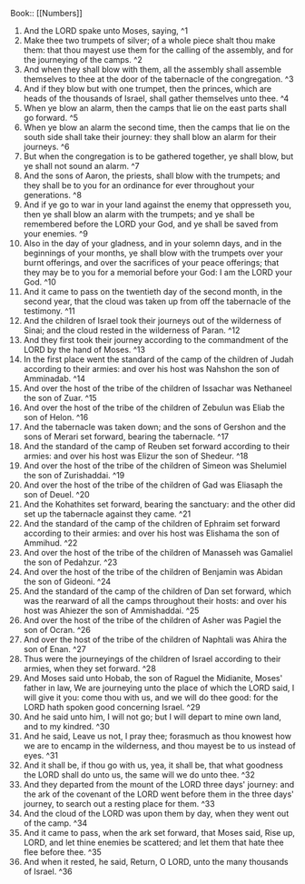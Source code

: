  Book:: [[Numbers]]
 1. And the LORD spake unto Moses, saying, ^1
 2. Make thee two trumpets of silver; of a whole piece shalt thou make them: that thou mayest use them for the calling of the assembly, and for the journeying of the camps. ^2
 3. And when they shall blow with them, all the assembly shall assemble themselves to thee at the door of the tabernacle of the congregation. ^3
 4. And if they blow but with one trumpet, then the princes, which are heads of the thousands of Israel, shall gather themselves unto thee. ^4
 5. When ye blow an alarm, then the camps that lie on the east parts shall go forward. ^5
 6. When ye blow an alarm the second time, then the camps that lie on the south side shall take their journey: they shall blow an alarm for their journeys. ^6
 7. But when the congregation is to be gathered together, ye shall blow, but ye shall not sound an alarm. ^7
 8. And the sons of Aaron, the priests, shall blow with the trumpets; and they shall be to you for an ordinance for ever throughout your generations. ^8
 9. And if ye go to war in your land against the enemy that oppresseth you, then ye shall blow an alarm with the trumpets; and ye shall be remembered before the LORD your God, and ye shall be saved from your enemies. ^9
 10. Also in the day of your gladness, and in your solemn days, and in the beginnings of your months, ye shall blow with the trumpets over your burnt offerings, and over the sacrifices of your peace offerings; that they may be to you for a memorial before your God: I am the LORD your God. ^10
 11. And it came to pass on the twentieth day of the second month, in the second year, that the cloud was taken up from off the tabernacle of the testimony. ^11
 12. And the children of Israel took their journeys out of the wilderness of Sinai; and the cloud rested in the wilderness of Paran. ^12
 13. And they first took their journey according to the commandment of the LORD by the hand of Moses. ^13
 14. In the first place went the standard of the camp of the children of Judah according to their armies: and over his host was Nahshon the son of Amminadab. ^14
 15. And over the host of the tribe of the children of Issachar was Nethaneel the son of Zuar. ^15
 16. And over the host of the tribe of the children of Zebulun was Eliab the son of Helon. ^16
 17. And the tabernacle was taken down; and the sons of Gershon and the sons of Merari set forward, bearing the tabernacle. ^17
 18. And the standard of the camp of Reuben set forward according to their armies: and over his host was Elizur the son of Shedeur. ^18
 19. And over the host of the tribe of the children of Simeon was Shelumiel the son of Zurishaddai. ^19
 20. And over the host of the tribe of the children of Gad was Eliasaph the son of Deuel. ^20
 21. And the Kohathites set forward, bearing the sanctuary: and the other did set up the tabernacle against they came. ^21
 22. And the standard of the camp of the children of Ephraim set forward according to their armies: and over his host was Elishama the son of Ammihud. ^22
 23. And over the host of the tribe of the children of Manasseh was Gamaliel the son of Pedahzur. ^23
 24. And over the host of the tribe of the children of Benjamin was Abidan the son of Gideoni. ^24
 25. And the standard of the camp of the children of Dan set forward, which was the rearward of all the camps throughout their hosts: and over his host was Ahiezer the son of Ammishaddai. ^25
 26. And over the host of the tribe of the children of Asher was Pagiel the son of Ocran. ^26
 27. And over the host of the tribe of the children of Naphtali was Ahira the son of Enan. ^27
 28. Thus were the journeyings of the children of Israel according to their armies, when they set forward. ^28
 29. And Moses said unto Hobab, the son of Raguel the Midianite, Moses' father in law, We are journeying unto the place of which the LORD said, I will give it you: come thou with us, and we will do thee good: for the LORD hath spoken good concerning Israel. ^29
 30. And he said unto him, I will not go; but I will depart to mine own land, and to my kindred. ^30
 31. And he said, Leave us not, I pray thee; forasmuch as thou knowest how we are to encamp in the wilderness, and thou mayest be to us instead of eyes. ^31
 32. And it shall be, if thou go with us, yea, it shall be, that what goodness the LORD shall do unto us, the same will we do unto thee. ^32
 33. And they departed from the mount of the LORD three days' journey: and the ark of the covenant of the LORD went before them in the three days' journey, to search out a resting place for them. ^33
 34. And the cloud of the LORD was upon them by day, when they went out of the camp. ^34
 35. And it came to pass, when the ark set forward, that Moses said, Rise up, LORD, and let thine enemies be scattered; and let them that hate thee flee before thee. ^35
 36. And when it rested, he said, Return, O LORD, unto the many thousands of Israel. ^36

